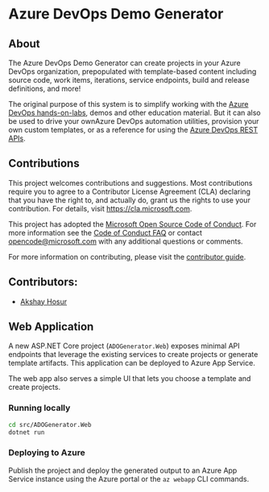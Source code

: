 # Azure DevOps Demo Generator


## About

The Azure DevOps Demo Generator can create projects in your Azure DevOps organization, prepopulated with template-based content including source code, work items, iterations, service endpoints, build and release definitions, and more!

The original purpose of this system is to simplify working with the [Azure DevOps hands-on-labs](https://www.azuredevopslabs.com), demos and other education material. But it can also be used to drive your ownAzure DevOps automation utilities, provision your own custom templates, or as a reference for using the [Azure DevOps REST APIs](https://learn.microsoft.com/en-us/rest/api/azure/devops/).

## Contributions

This project welcomes contributions and suggestions.  Most contributions require you to agree to a Contributor License Agreement (CLA) declaring that you have the right to, and actually do, grant us the rights to use your contribution. For details, visit https://cla.microsoft.com.

This project has adopted the [Microsoft Open Source Code of Conduct](https://opensource.microsoft.com/codeofconduct/). For more information see the [Code of Conduct FAQ](https://opensource.microsoft.com/codeofconduct/faq/) or contact [opencode@microsoft.com](mailto:opencode@microsoft.com) with any additional questions or comments.

For more information on contributing, please visit the [contributor guide](./CONTRIBUTING.md).

## Contributors:

- [Akshay Hosur](https://github.com/akshay-online)

## Web Application

A new ASP.NET Core project (`ADOGenerator.Web`) exposes minimal API endpoints that leverage the existing services to create projects or generate template artifacts. This application can be deployed to Azure App Service.

The web app also serves a simple UI that lets you choose a template and create projects.

### Running locally

```bash
cd src/ADOGenerator.Web
dotnet run
```

### Deploying to Azure

Publish the project and deploy the generated output to an Azure App Service instance using the Azure portal or the `az webapp` CLI commands.
